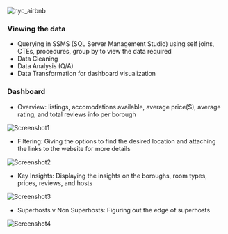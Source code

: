 ![nyc_airbnb](https://github.com/user-attachments/assets/f4923d54-ba0c-45e3-b2a8-536469c837bf)


### Viewing the data<br/>
* Querying in SSMS (SQL Server Management Studio) using self joins, CTEs, procedures, group by to view the data required<br/>
* Data Cleaning
* Data Analysis (Q/A)
* Data Transformation for dashboard visualization<br/>

### Dashboard<br/>
* Overview: listings, accomodations available, average price($), average rating, and total reviews info per borough<br/>

![Screenshot1](https://github.com/user-attachments/assets/2972e046-9772-4af1-a66e-07dd14f68915)
* Filtering: Giving the options to find the desired location and attaching the links to the website for more details<br/>

![Screenshot2](https://github.com/user-attachments/assets/9253ea3c-e8e5-45c2-bf25-1eca039599d7)
* Key Insights: Displaying the insights on the boroughs, room types, prices, reviews, and hosts<br/>

![Screenshot3](https://github.com/user-attachments/assets/3af841de-2892-478f-ad13-2ffa72fd4587)
* Superhosts v Non Superhosts: Figuring out the edge of superhosts<br/>

![Screenshot4](https://github.com/user-attachments/assets/f6d23e48-857e-40e9-9cb7-2d722800264f)
